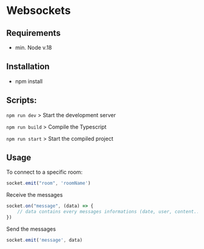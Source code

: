 # Websockets

## Requirements
- min. Node v.18

## Installation 

- npm install

## Scripts:


`npm run dev` > Start the development server

`npm run build` > Compile the Typescript

`npm run start` > Start the compiled project


## Usage

To connect to a specific room: 

```js
socket.emit("room", 'roomName')
```

Receive the messages

```javascript   
socket.on("message", (data) => {
    // data contains every messages informations (date, user, content...)
})
```

Send the messages
```javascript
socket.emit('message', data)
```




